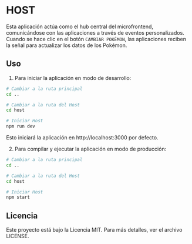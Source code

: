 # HOST

Esta aplicación actúa como el hub central del microfrontend, comunicándose con las aplicaciones a través de eventos personalizados. Cuando se hace clic en el botón `CAMBIAR POKÉMON`, las aplicaciones reciben la señal para actualizar los datos de los Pokémon.

## Uso

1. Para iniciar la aplicación en modo de desarrollo:

```bash
# Cambiar a la ruta principal
cd ..

# Cambiar a la ruta del Host
cd host

# Iniciar Host
npm run dev
```

Esto iniciará la aplicación en http://localhost:3000 por defecto.

2. Para compilar y ejecutar la aplicación en modo de producción:

```bash
# Cambiar a la ruta principal
cd ..

# Cambiar a la ruta del Host
cd host

# Iniciar Host
npm start
```

## Licencia

Este proyecto está bajo la Licencia MIT. Para más detalles, ver el archivo LICENSE.
